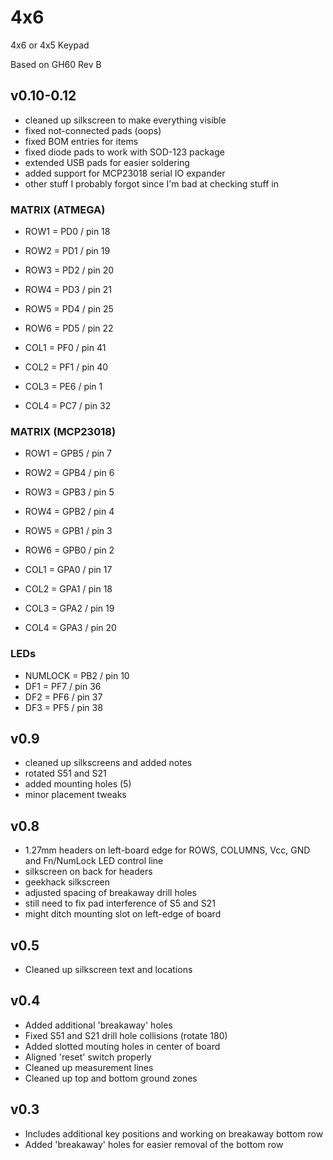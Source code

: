 4x6
===

4x6  or 4x5 Keypad

Based on GH60 Rev B

## v0.10-0.12
* cleaned up silkscreen to make everything visible
* fixed not-connected pads (oops)
* fixed BOM entries for items
* fixed diode pads to work with SOD-123 package
* extended USB pads for easier soldering
* added support for MCP23018 serial IO expander
* other stuff I probably forgot since I'm bad at checking stuff in

###  MATRIX (ATMEGA)

* ROW1 = PD0 / pin 18
* ROW2 = PD1 / pin 19
* ROW3 = PD2 / pin 20
* ROW4 = PD3 / pin 21
* ROW5 = PD4 / pin 25
* ROW6 = PD5 / pin 22

* COL1 = PF0 / pin 41
* COL2 = PF1 / pin 40
* COL3 = PE6 / pin 1
* COL4 = PC7 / pin 32

### MATRIX (MCP23018)
* ROW1 = GPB5 / pin 7
* ROW2 = GPB4 / pin 6
* ROW3 = GPB3 / pin 5
* ROW4 = GPB2 / pin 4
* ROW5 = GPB1 / pin 3
* ROW6 = GPB0 / pin 2

* COL1 = GPA0 / pin 17
* COL2 = GPA1 / pin 18
* COL3 = GPA2 / pin 19
* COL4 = GPA3 / pin 20

### LEDs
* NUMLOCK = PB2 / pin 10
* DF1 = PF7 / pin 36
* DF2 = PF6 / pin 37
* DF3 = PF5 / pin 38


## v0.9
* cleaned up silkscreens and added notes
* rotated S51 and S21
* added mounting holes (5)
* minor placement tweaks

## v0.8
* 1.27mm headers on left-board edge for ROWS, COLUMNS, Vcc, GND and Fn/NumLock LED control line
* silkscreen on back for headers
* geekhack silkscreen
* adjusted spacing of breakaway drill holes 
* still need to fix pad interference of S5 and S21
* might ditch mounting slot on left-edge of board

## v0.5
* Cleaned up silkscreen text and locations

## v0.4
* Added additional 'breakaway' holes
* Fixed S51 and S21 drill hole collisions (rotate 180)
* Added slotted mouting holes in center of board
* Aligned 'reset' switch properly
* Cleaned up measurement lines
* Cleaned up top and bottom ground zones

## v0.3
* Includes additional key positions and working on breakaway bottom row
* Added 'breakaway' holes for easier removal of the bottom row

